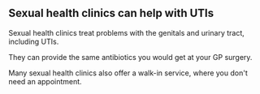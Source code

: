 ## Sexual health clinics can help with UTIs

Sexual health clinics treat problems with the genitals and urinary tract, including UTIs.

They can provide the same antibiotics you would get at your GP surgery.

Many sexual health clinics also offer a walk-in service, where you don't need an appointment.